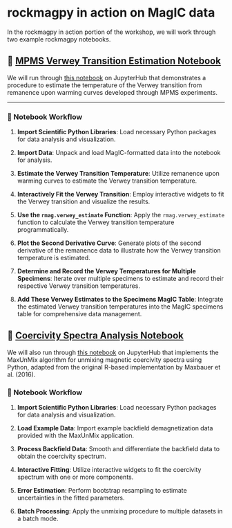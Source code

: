 # rockmagpy in action on MagIC data

In the rockmagpy in action portion of the workshop, we will work through two example rockmagpy notebooks.

## 🧲 [MPMS Verwey Transition Estimation Notebook](https://pmagpy.github.io/RockmagPy-notebooks/MPMS_notebooks/MPMS_verwey_fit.html)

We will run through [this notebook](https://pmagpy.github.io/RockmagPy-notebooks/MPMS_notebooks/MPMS_verwey_fit.html) on JupyterHub that demonstrates a procedure to estimate the temperature of the Verwey transition from remanence upon warming curves developed through MPMS experiments.

---

### 🔧 Notebook Workflow

1. **Import Scientific Python Libraries**: Load necessary Python packages for data analysis and visualization.

2. **Import Data**: Unpack and load MagIC-formatted data into the notebook for analysis.

3. **Estimate the Verwey Transition Temperature**: Utilize remanence upon warming curves to estimate the Verwey transition temperature.

4. **Interactively Fit the Verwey Transition**: Employ interactive widgets to fit the Verwey transition and visualize the results.

5. **Use the `rmag.verwey_estimate` Function**: Apply the `rmag.verwey_estimate` function to calculate the Verwey transition temperature programmatically.

6. **Plot the Second Derivative Curve**: Generate plots of the second derivative of the remanence data to illustrate how the Verwey transition temperature is estimated.

7. **Determine and Record the Verwey Temperatures for Multiple Specimens**: Iterate over multiple specimens to estimate and record their respective Verwey transition temperatures.

8. **Add These Verwey Estimates to the Specimens MagIC Table**: Integrate the estimated Verwey transition temperatures into the MagIC specimens table for comprehensive data management.

## 🧲 [Coercivity Spectra Analysis Notebook](https://pmagpy.github.io/RockmagPy-notebooks/hysteresis_backfield_notebooks/coercivity_unmixing_MaxUnmix.html)

We will also run through [this notebook](https://pmagpy.github.io/RockmagPy-notebooks/hysteresis_backfield_notebooks/coercivity_unmixing_MaxUnmix.html) on JupyterHub that implements the MaxUnMix algorithm for unmixing magnetic coercivity spectra using Python, adapted from the original R-based implementation by Maxbauer et al. (2016).

### 🔧 Notebook Workflow

1. **Import Scientific Python Libraries**: Load necessary Python packages for data analysis and visualization.

2. **Load Example Data**: Import example backfield demagnetization data provided with the MaxUnMix application.

3. **Process Backfield Data**: Smooth and differentiate the backfield data to obtain the coercivity spectrum.

4. **Interactive Fitting**: Utilize interactive widgets to fit the coercivity spectrum with one or more components.

5. **Error Estimation**: Perform bootstrap resampling to estimate uncertainties in the fitted parameters.

6. **Batch Processing**: Apply the unmixing procedure to multiple datasets in a batch mode.